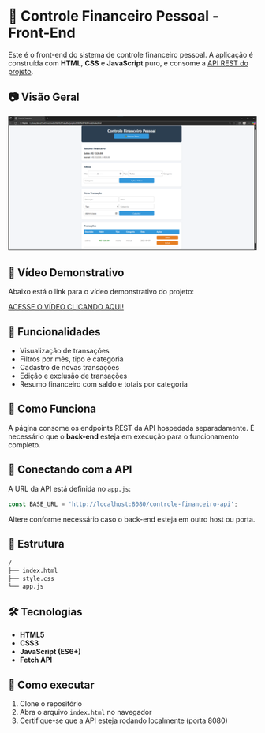 
# 💸 Controle Financeiro Pessoal - Front-End

Este é o front-end do sistema de controle financeiro pessoal. A aplicação é construída com **HTML**, **CSS** e **JavaScript** puro, e consome a [API REST do projeto](https://github.com/deividbrito/projetoDSW2---Back.git).

## 📷 Visão Geral

![Tela principal](images/screenshot.png)


## 🎥 Vídeo Demonstrativo

Abaixo está o link para o vídeo demonstrativo do projeto:

[ACESSE O VÍDEO CLICANDO AQUI!](https://drive.google.com/file/d/1GAbsrCxLSaGjHotkrgYBNOoYniE5Txvv/view?usp=sharing)

## 🎯 Funcionalidades

- Visualização de transações
- Filtros por mês, tipo e categoria
- Cadastro de novas transações
- Edição e exclusão de transações
- Resumo financeiro com saldo e totais por categoria

## 🧠 Como Funciona

A página consome os endpoints REST da API hospedada separadamente. É necessário que o **back-end** esteja em execução para o funcionamento completo.

## 🔗 Conectando com a API

A URL da API está definida no `app.js`:

```js
const BASE_URL = 'http://localhost:8080/controle-financeiro-api';
```

Altere conforme necessário caso o back-end esteja em outro host ou porta.

## 📁 Estrutura

```
/
├── index.html
├── style.css
└── app.js
```

## 🛠 Tecnologias

- **HTML5**
- **CSS3**
- **JavaScript (ES6+)**
- **Fetch API**

## 🚀 Como executar

1. Clone o repositório
2. Abra o arquivo `index.html` no navegador
3. Certifique-se que a API esteja rodando localmente (porta 8080)
